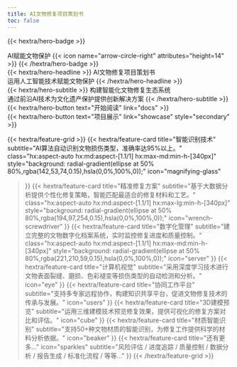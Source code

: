 ```yaml
---
title: AI文物修复项目策划书
toc: false
---
```


{{< hextra/hero-badge >}}
  <div class="hx:w-2 hx:h-2 hx:rounded-full hx:bg-primary-400"></div>
  <span>AI赋能文物保护</span>
  {{< icon name="arrow-circle-right" attributes="height=14" >}}
{{< /hextra/hero-badge >}}

<div class="hx:mt-6 hx:mb-6">
{{< hextra/hero-headline >}}
  AI文物修复项目策划书&nbsp;<br class="hx:sm:block hx:hidden" />运用人工智能技术赋能文物保护
{{< /hextra/hero-headline >}}
</div>

<div class="hx:mb-12">
{{< hextra/hero-subtitle >}}
  构建智能化文物修复生态系统&nbsp;<br class="hx:sm:block hx:hidden" />通过前沿AI技术为文化遗产保护提供创新解决方案
{{< /hextra/hero-subtitle >}}
</div>

<div class="hx:mb-6">
{{< hextra/hero-button text="开始阅读" link="docs" >}}
</div>

<div class="hx:mt-6">
{{< hextra/hero-button text="项目展示" link="showcase" style="secondary" >}}
</div>

<div class="hx:mt-6"></div>

{{< hextra/feature-grid >}}
  {{< hextra/feature-card
    title="智能识别技术"
    subtitle="AI算法自动识别文物损伤类型，准确率达95%以上。"
    class="hx:aspect-auto hx:md:aspect-[1.1/1] hx:max-md:min-h-[340px]"
    style="background: radial-gradient(ellipse at 50% 80%,rgba(142,53,74,0.15),hsla(0,0%,100%,0));"
    icon="magnifying-glass"
  >}}
  {{< hextra/feature-card
    title="精准修复方案"
    subtitle="基于大数据分析提供个性化修复策略，智能匹配最适合的修复材料和工艺。"
    class="hx:aspect-auto hx:md:aspect-[1.1/1] hx:max-lg:min-h-[340px]"
    style="background: radial-gradient(ellipse at 50% 80%,rgba(194,97,254,0.15),hsla(0,0%,100%,0));"
    icon="wrench-screwdriver"
  >}}
  {{< hextra/feature-card
    title="数字化管理"
    subtitle="建立完整的文物数字化档案系统，实时监控修复进度和质量控制。"
    class="hx:aspect-auto hx:md:aspect-[1.1/1] hx:max-md:min-h-[340px]"
    style="background: radial-gradient(ellipse at 50% 80%,rgba(221,210,59,0.15),hsla(0,0%,100%,0));"
    icon="server"
  >}}
  {{< hextra/feature-card
    title="计算机视觉"
    subtitle="采用深度学习技术进行文物表面裂缝、磨损、色彩褪变等损伤类型的自动检测和分析。"
    icon="eye"
  >}}
  {{< hextra/feature-card
    title="协同工作平台"
    subtitle="支持多专家远程协作，构建知识共享平台，促进文物修复技术的传承与发展。"
    icon="users"
  >}}
  {{< hextra/feature-card
    title="3D建模预览"
    subtitle="运用三维建模技术预览修复效果，提供可视化的修复方案对比和评估。"
    icon="cube"
  >}}
  {{< hextra/feature-card
    title="材质智能识别"
    subtitle="支持50+种文物材质的智能识别，为修复工作提供科学的材料分析依据。"
    icon="beaker"
  >}}
  {{< hextra/feature-card
    title="还有更多..."
    icon="sparkles"
    subtitle="风险评估 / 进度追踪 / 质量控制 / 数据分析 / 报告生成 / 标准化流程 / 等等..."
  >}}
{{< /hextra/feature-grid >}}